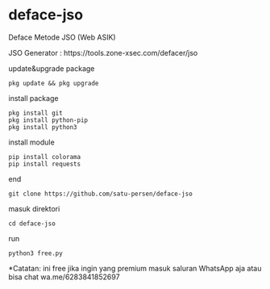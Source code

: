 # deface-jso
Deface Metode JSO (Web ASIK)


<p> JSO Generator : https://tools.zone-xsec.com/defacer/jso</p>

update&upgrade package
```
pkg update && pkg upgrade
```

install package
```
pkg install git
pkg install python-pip
pkg install python3
```

install module
```
pip install colorama
pip install requests
```

end
```
git clone https://github.com/satu-persen/deface-jso
```
masuk direktori 
```
cd deface-jso
```

run
```
python3 free.py
```

<h9>*Catatan: ini free jika ingin yang premium masuk saluran WhatsApp aja
atau bisa chat wa.me/6283841852697 </h9>



